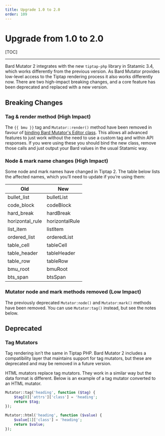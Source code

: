 ```yaml
---
title: Upgrade 1.0 to 2.0
order: 109
---
```


# Upgrade from 1.0 to 2.0

[TOC]

---

Bard Mutator 2 integrates with the new `tiptap-php` library in Statamic 3.4, which works differently from the previous version. As Bard Mutator provides low-level access to the Tiptap rendering process it also works differently now. There are two high-impact breaking changes, and a core feature has been deprecated and replaced with a new version.

## Breaking Changes

### Tag & render method  (High Impact)

The `{{ bmu }}` tag and `Mutator::render()` method have been removed in favour of [binding Bard Mutator's Editor class](installation#enabling-advanced-features). This allows all advanced features to just work without the need to use a custom tag and within API responses. If you were using these you should bind the new class, remove those calls and just output your Bard values in the usual Statamic way.

### Node & mark name changes (High Impact)

Some node and mark names have changed in Tiptap 2. The table below lists the affected names, which you’ll need to update if you’re using them:

| Old             | New            |
| --------------- | -------------- |
| bullet_list     | bulletList     | 
| code_block      | codeBlock      | 
| hard_break      | hardBreak      | 
| horizontal_rule | horizontalRule | 
| list_item       | listItem       | 
| ordered_list    | orderedList    | 
| table_cell      | tableCell      | 
| table_header    | tableHeader    | 
| table_row       | tableRow       | 
| bmu_root        | bmuRoot        | 
| bts_span        | btsSpan        | 

### Mutator node and mark methods removed (Low Impact)

The previously deprecated `Mutator:node()` and `Mutator:mark()` methods have been removed. You can use `Mutator:tag()` instead, but see the notes below.

## Deprecated

### Tag Mutators

Tag rendering isn’t the same in Tiptap PHP. Bard Mutator 2 includes a compatibility layer that maintains support for tag mutators, but these are deprecated and may be removed in a future version. 

HTML mutators replace tag mutators. They work in a similar way but the data format is different. Below is an example of a tag mutator converted to an HTML mutator.

```php
Mutator::tag('heading', function ($tag) {
    $tag[0]['attrs']['class'] = 'heading';
    return $tag;
});
```

```php
Mutator::html('heading', function ($value) {
    $value[1]['class'] = 'heading';
    return $value;
});
```